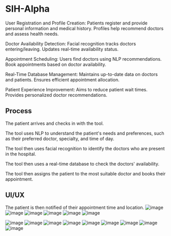 # SIH-Alpha
User Registration and Profile Creation:
Patients register and provide personal information and medical history.
Profiles help recommend doctors and assess health needs.

  Doctor Availability Detection:
Facial recognition tracks doctors entering/leaving.
Updates real-time availability status.

  Appointment Scheduling:
Users find doctors using NLP recommendations.
Book appointments based on doctor availability.

  Real-Time Database Management:
Maintains up-to-date data on doctors and patients.
Ensures efficient appointment allocation.

  Patient Experience Improvement:
Aims to reduce patient wait times.
Provides personalized doctor recommendations.

## Process

The patient arrives and checks in with the tool.

The tool uses NLP to understand the patient's needs and preferences, such as their preferred doctor, specialty, and time of day.

The tool then uses facial recognition to identify the doctors who are present in the hospital.

The tool then uses a real-time database to check the doctors' availability.

The tool then assigns the patient to the most suitable doctor and books their appointment.

## UI/UX

The patient is then notified of their appointment time and location.
![image](https://github.com/AkshatJain20092002/SIH-MYDOCVISIT/assets/134300220/39bd52ec-4a90-4980-ae7f-813b25b27e7f)
![image](https://github.com/AkshatJain20092002/SIH-MYDOCVISIT/assets/134300220/0c94357b-7d5d-43d6-bc4e-30214b55e4f8)
![image](https://github.com/AkshatJain20092002/SIH-MYDOCVISIT/assets/134300220/c7d5a594-16f1-4eba-8d60-b12042a5fcae)
![image](https://github.com/AkshatJain20092002/SIH-MYDOCVISIT/assets/134300220/1c44b25a-b2d3-402f-ae23-43cf5aff1a9f)
![image](https://github.com/AkshatJain20092002/SIH-MYDOCVISIT/assets/134300220/ce741a1a-1628-4e80-a827-80b528a291c0)
![image](https://github.com/AkshatJain20092002/SIH-MYDOCVISIT/assets/134300220/2d32cb36-7568-49b9-a396-071dbedf3ccc)


![image](https://github.com/AkshatJain20092002/SIH-MYDOCVISIT/assets/106154101/b25e7617-18c3-4be5-80c4-0bcb967b1a66)
![image](https://github.com/AkshatJain20092002/SIH-MYDOCVISIT/assets/106154101/d5b03aac-2532-4eb4-8499-83b96f9fcc1c)
![image](https://github.com/AkshatJain20092002/SIH-MYDOCVISIT/assets/106154101/9f433c14-1177-4059-9747-f1b937c0724b)
![image](https://github.com/AkshatJain20092002/SIH-MYDOCVISIT/assets/106154101/c5cdef6e-4cb3-4a4d-932d-2f3f025fd1d7)
![image](https://github.com/AkshatJain20092002/SIH-MYDOCVISIT/assets/106154101/fd8273b6-fd2a-4fbc-b92f-243bee089b97)
![image](https://github.com/AkshatJain20092002/SIH-MYDOCVISIT/assets/106154101/576b3151-6c22-4da6-b8dd-50014708b7da)
![image](https://github.com/AkshatJain20092002/SIH-MYDOCVISIT/assets/106154101/46f7ac0c-8244-490f-8e30-ba2af6dbef82)
![image](https://github.com/AkshatJain20092002/SIH-MYDOCVISIT/assets/106154101/653b2f70-6fb4-44d3-9939-7a52a1756b24)
![image](https://github.com/AkshatJain20092002/SIH-MYDOCVISIT/assets/106154101/c1ddb102-b57f-4da2-a318-092eb0abe75c)
